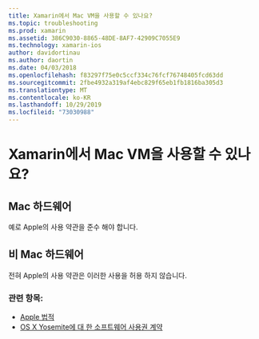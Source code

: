 ```yaml
---
title: Xamarin에서 Mac VM을 사용할 수 있나요?
ms.topic: troubleshooting
ms.prod: xamarin
ms.assetid: 386C9030-8865-48DE-8AF7-42909C7055E9
ms.technology: xamarin-ios
author: davidortinau
ms.author: daortin
ms.date: 04/03/2018
ms.openlocfilehash: f83297f75e0c5ccf334c76fcf76748405fcd63dd
ms.sourcegitcommit: 2fbe4932a319af4ebc829f65eb1fb1816ba305d3
ms.translationtype: MT
ms.contentlocale: ko-KR
ms.lasthandoff: 10/29/2019
ms.locfileid: "73030988"
---
```

# <a name="can-i-use-a-mac-vm-with-xamarin"></a>Xamarin에서 Mac VM을 사용할 수 있나요? 

## <a name="mac-hardware"></a>Mac 하드웨어
예로 Apple의 사용 약관을 준수 해야 합니다.

## <a name="non-mac-hardware"></a>비 Mac 하드웨어
전혀 Apple의 사용 약관은 이러한 사용을 허용 하지 않습니다.

### <a name="see-also"></a>관련 항목:

- [Apple 법적](https://www.apple.com/legal/)
- [OS X Yosemite에 대 한 소프트웨어 사용권 계약](https://images.apple.com/legal/sla/docs/OSX10103.pdf)
